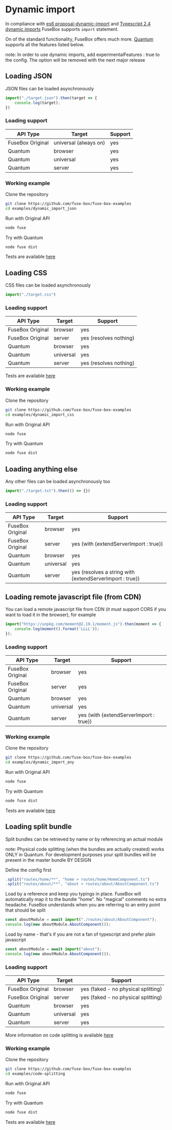# Dynamic import

In compliance with [es6 proposal-dynamic-import](https://github.com/tc39/proposal-dynamic-import) and [Typescript 2.4 dynamic imports](https://github.com/Microsoft/TypeScript/wiki/Roadmap#24-june-2017) FuseBox supports `import` statement.

On of the standard functionality, FuseBox offers much more. [Quantum](/page/quantum) supports all the features listed below.

note: In order to use dynamic imports, add experimentalFeatures : true to the config. The option will be removed with the next major release

## Loading JSON

JSON files can be loaded asynchronously

```js
import("./target.json").then(target => {
    console.log(target);
})
```

### Loading support

| API Type  | Target | Support |
| ------------- | ------------- | -------- |
| FuseBox Original  | universal (always on)  | yes
| Quantum  | browser  | yes
| Quantum  | universal  | yes
| Quantum  | server  | yes

### Working example

Clone the repository
```bash
git clone https://github.com/fuse-box/fuse-box-examples
cd examples/dynamic_import_json
```

Run with Original API

```bash
node fuse
```

Try with Quantum

```bash
node fuse dist
```

Tests are available [here](https://github.com/fuse-box/fuse-box/blob/master/src/tests/dynamic_imports_test/ImportDynamicJSON.test.ts)

## Loading CSS

CSS files can be loaded asynchronously

```js
import("./target.css")
```

### Loading support

| API Type  | Target | Support |
| ------------- | ------------- | -------- |
| FuseBox Original  | browser  | yes
| FuseBox Original  | server | yes (resolves nothing)
| Quantum  | browser  | yes
| Quantum  | universal  | yes
| Quantum  | server  | yes (resolves nothing)


Tests are available [here](https://github.com/fuse-box/fuse-box/blob/master/src/tests/dynamic_imports_test/ImportDynamicCSS.test.ts)

### Working example

Clone the repository
```bash
git clone https://github.com/fuse-box/fuse-box-examples
cd examples/dynamic_import_css
```

Run with Original API

```bash
node fuse
```

Try with Quantum

```bash
node fuse dist
```



## Loading anything else

Any other files can be loaded asynchronously too

```js
import("./target.txt").then(() => {})
```

### Loading support

| API Type  | Target | Support |
| ------------- | ------------- | -------- |
| FuseBox Original  | browser  | yes
| FuseBox Original  | server | yes (with {extendServerImport : true})
| Quantum  | browser  | yes
| Quantum  | universal  | yes
| Quantum  | server  | yes (resolves a string with {extendServerImport : true})


## Loading remote javascript file (from CDN) 

You can load a remote javascript file from CDN (it must support CORS if you want to load it in the browser), for example 

```js
import("https://unpkg.com/moment@2.19.1/moment.js").then(moment => {
    console.log(moment().format('LLLL'));
});

```

### Loading support

| API Type  | Target | Support |
| ------------- | ------------- | -------- |
| FuseBox Original  | browser  | yes
| FuseBox Original  | server | yes
| Quantum  | browser  | yes
| Quantum  | universal  | yes
| Quantum  | server  | yes (with {extendServerImport : true})


### Working example

Clone the repository
```bash
git clone https://github.com/fuse-box/fuse-box-examples
cd examples/dynamic_import_any
```

Run with Original API

```bash
node fuse
```

Try with Quantum

```bash
node fuse dist
```

Tests are available [here](https://github.com/fuse-box/fuse-box/blob/master/src/tests/dynamic_imports_test/ImportDynamicAnythingElse.test.ts)


## Loading split bundle

Split bundles can be retrieved by name or by referencing an actual module

note: Physical code splitting (when the bundles are actually created) works ONLY in Quantum. For development purposes your split bundles will be present in the master bundle BY DESIGN

Define the config first

```js
.split("routes/home/**", "home > routes/home/HomeComponent.ts")
.split("routes/about/**", "about > routes/about/AboutComponent.ts")
```
Load by a reference and keep you typings in place. FuseBox will automatically map it to the bundle "home".
No "magical" comments no extra headache. FuseBox understands when you are referring to an entry point that should be split

```js
const aboutModule = await import("./routes/about/AboutComponent");
console.log(new aboutModule.AboutComponent());
```

Load by name - that's if you are not a fan of typescript and prefer plain javascript

```js
const aboutModule = await import("about");
console.log(new aboutModule.AboutComponent());
```

### Loading support

| API Type  | Target | Support |
| ------------- | ------------- | -------- |
| FuseBox Original  | browser  | yes (faked - no physical splitting)
| FuseBox Original  | server | yes (faked - no physical splitting)
| Quantum  | browser  | yes
| Quantum  | universal  | yes
| Quantum  | server  | yes 


More information on code splitting is available [here](/page/code-splitting)

### Working example

Clone the repository
```bash
git clone https://github.com/fuse-box/fuse-box-examples
cd examples/code-splitting
```

Run with Original API

```bash
node fuse
```

Try with Quantum

```bash
node fuse dist
```


Tests are available [here](https://github.com/fuse-box/fuse-box/blob/master/src/tests/dynamic_imports_test/ImportDynamicSplitBundles.test.ts)